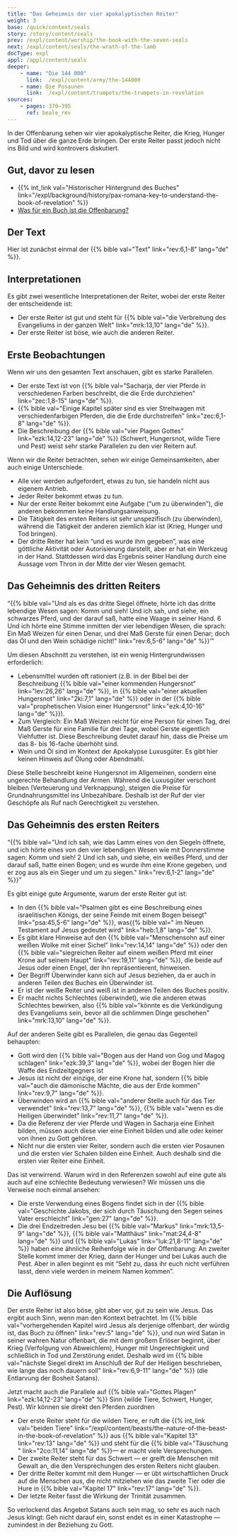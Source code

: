 ```yaml
---
title: "Das Geheimnis der vier apokalyptischen Reiter"
weight: 3
base: /quick/content/seals
story: /story/content/seals
prev: /expl/content/worship/the-book-with-the-seven-seals
next: /expl/content/seals/the-wrath-of-the-lamb
docType: expl
appl: /appl/content/seals
deeper:
    - name: "Die 144 000"
      link:  /expl/content/army/the-144000
    - name: Die Posaunen
      link:  /expl/content/trumpets/the-trumpets-in-revelation
sources: 
    - pages: 370–395
      ref: beale_rev
---
```


In der Offenbarung sehen wir vier apokalyptische Reiter, die Krieg, Hunger und Tod über die ganze Erde bringen. Der erste Reiter passt jedoch nicht ins Bild und wird kontrovers diskutiert.

## Gut, davor zu lesen

<a name="02bb"></a>
- {{% int_link val="Historischer Hintergrund des Buches" link="/expl/background/history/pax-romana-key-to-understand-the-book-of-revelation" %}}
- [Was für ein Buch ist die Offenbarung?](/background/literature/expl/the-book-of-revelation-how-to-read-it)

## Der Text

<a name="19b5"></a>
Hier ist zunächst einmal der {{% bible val="Text" link="rev:6,1-8" lang="de" %}}.

## Interpretationen

<a name="e536"></a>
Es gibt zwei wesentliche Interpretationen der Reiter, wobei der erste Reiter der entscheidende ist:

- Der erste Reiter ist gut und steht für {{% bible val="die Verbreitung des Evangeliums in der ganzen Welt" link="mrk:13,10" lang="de" %}}.
- Der erste Reiter ist böse, wie auch die anderen Reiter.

## Erste Beobachtungen

<a name="2795"></a>
Wenn wir uns den gesamten Text anschauen, gibt es starke Parallelen.

- Der erste Text ist von {{% bible val="Sacharja, der vier Pferde in verschiedenen Farben beschreibt, die die Erde durchziehen" link="zec:1,8-15" lang="de" %}}.
- {{% bible val="Einige Kapitel später sind es vier Streitwagen mit verschiedenfarbigen Pferden, die die Erde durchstreifen" link="zec:6,1-8" lang="de" %}}.
- Die Beschreibung der {{% bible val="vier Plagen Gottes" link="ezk:14,12-23" lang="de" %}} (Schwert, Hungersnot, wilde Tiere und Pest) weist sehr starke Parallelen zu den vier Reitern auf.

Wenn wir die Reiter betrachten, sehen wir einige Gemeinsamkeiten, aber auch einige Unterschiede.

- Alle vier werden aufgefordert, etwas zu tun, sie handeln nicht aus eigenem Antrieb.
- Jeder Reiter bekommt etwas zu tun.
- Nur der erste Reiter bekommt eine Aufgabe (“um zu überwinden”), die anderen bekommen keine Handlungsanweisung.
- Die Tätigkeit des ersten Reiters ist sehr unspezifisch (zu überwinden), während die Tätigkeit der anderen ziemlich klar ist (Krieg, Hunger und Tod bringen).
- Der dritte Reiter hat kein “und es wurde ihm gegeben”, was eine göttliche Aktivität oder Autorisierung darstellt, aber er hat ein Werkzeug in der Hand. Stattdessen wird das Ergebnis seiner Handlung durch eine Aussage vom Thron in der Mitte der vier Wesen gemacht.

## Das Geheimnis des dritten Reiters

<a name="3bc5"></a>
“{{% bible val="Und als es das dritte Siegel öffnete, hörte ich das dritte lebendige Wesen sagen: Komm und sieh! Und ich sah, und siehe, ein schwarzes Pferd, und der darauf saß, hatte eine Waage in seiner Hand. 6 Und ich hörte eine Stimme inmitten der vier lebendigen Wesen, die sprach: Ein Maß Weizen für einen Denar, und drei Maß Gerste für einen Denar; doch das Öl und den Wein schädige nicht!" link="rev:6,5-6" lang="de" %}}’”

Um diesen Abschnitt zu verstehen, ist ein wenig Hintergrundwissen erforderlich:

- Lebensmittel wurden oft rationiert (z.B. in der Bibel bei der Beschreibung {{% bible val="einer kommenden Hungersnot" link="lev:26,26" lang="de" %}}, in {{% bible val="einer aktuellen Hungersnot" link="2ki:7,1" lang="de" %}} oder in der {{% bible val="prophetischen Vision einer Hungersnot" link="ezk:4,10-16" lang="de" %}}).
- Zum Vergleich: Ein Maß Weizen reicht für eine Person für einen Tag, drei Maß Gerste für eine Familie für drei Tage, wobei Gerste eigentlich Viehfutter ist. Diese Beschreibung deutet darauf hin, dass die Preise um das 8- bis 16-fache überhöht sind.
- Wein und Öl sind im Kontext der Apokalypse Luxusgüter. Es gibt hier keinen Hinweis auf Ölung oder Abendmahl.

Diese Stelle beschreibt keine Hungersnot im Allgemeinen, sondern eine ungerechte Behandlung der Armen. Während die Luxusgüter verschont bleiben (Verteuerung und Verknappung), steigen die Preise für Grundnahrungsmittel ins Unbezahlbare. Deshalb ist der Ruf der vier Geschöpfe als Ruf nach Gerechtigkeit zu verstehen.

## Das Geheimnis des ersten Reiters

<a name="bdcd"></a>
“{{% bible val="Und ich sah, wie das Lamm eines von den Siegeln öffnete, und ich hörte eines von den vier lebendigen Wesen wie mit Donnerstimme sagen: Komm und sieh! 2 Und ich sah, und siehe, ein weißes Pferd, und der darauf saß, hatte einen Bogen; und es wurde ihm eine Krone gegeben, und er zog aus als ein Sieger und um zu siegen." link="rev:6,1-2" lang="de" %}}”

Es gibt einige gute Argumente, warum der erste Reiter gut ist:

- In den {{% bible val="Psalmen gibt es eine Beschreibung eines israelitischen Königs, der seine Feinde mit einem Bogen beisegt" link="psa:45,5-6" lang="de" %}}, was{{% bible val=" im Neuen Testament auf Jesus gedeutet wird" link="heb:1,8" lang="de" %}}.
- Es gibt klare Hinweise auf den {{% bible val="Menschensohn auf einer weißen Wolke mit einer Sichel" link="rev:14,14" lang="de" %}} oder den {{% bible val="siegreichen Reiter auf einem weißen Pferd mit einer Krone auf seinem Haupt" link="rev:19,11" lang="de" %}}, die beide auf Jesus oder einen Engel, der ihn repräsentierent, hinweisen.
- Der Begriff Überwinder kann sich auf Jesus beziehen, da er auch in anderen Teilen des Buches ein Überwinder ist.
- Er ist der weiße Reiter und weiß ist in anderen Teilen des Buches positiv.
- Er macht nichts Schlechtes (überwindet), wie die anderen etwas Schlechtes bewirken, also {{% bible val="könnte es die Verkündigung des Evangeliums sein, bevor all die schlimmen Dinge geschehen" link="mrk:13,10" lang="de" %}}.

Auf der anderen Seite gibt es Parallelen, die genau das Gegenteil behaupten:

- Gott wird den {{% bible val="Bogen aus der Hand von Gog und Magog schlagen" link="ezk:39,3" lang="de" %}}, wobei der Bogen hier die Waffe des Endzeitgegners ist
- Jesus ist nicht der einzige, der eine Krone hat, sondern {{% bible val="auch die dämonische Mächte, die aus der Erde kommen" link="rev:9,7" lang="de" %}}.
- Überwinden wird an {{% bible val="anderer Stelle auch für das Tier verwendet" link="rev:13,7" lang="de" %}}, {{% bible val="wenn es die Heiligen überwindet" link="rev:11,7" lang="de" %}}.
- Da die Referenz der vier Pferde und Wagen in Sacharja eine Einheit bilden, müssen auch diese vier eine Einheit bilden und alle oder keiner von ihnen zu Gott gehören.
- Nicht nur die ersten vier Reiter, sondern auch die ersten vier Posaunen und die ersten vier Schalen bilden eine Einheit. Auch deshalb sind die ersten vier Reiter eine Einheit.

Das ist verwirrend. Warum wird in den Referenzen sowohl auf eine gute als auch auf eine schlechte Bedeutung verwiesen? Wir müssen uns die Verweise noch einmal ansehen:

- Die erste Verwendung eines Bogens findet sich in der {{% bible val="Geschichte Jakobs, der sich durch Täuschung den Segen seines Vater erschleicht" link="gen:27" lang="de" %}}.
- Die drei Endzeitreden Jesu bei {{% bible val="Markus" link="mrk:13,5-9" lang="de" %}}, {{% bible val="Matthäus" link="mat:24,4-8" lang="de" %}} und {{% bible val="Lukas" link="luk:21,8-11" lang="de" %}} haben eine ähnliche Reihenfolge wie in der Offenbarung: An zweiter Stelle kommt immer der Krieg, dann der Hunger und bei Lukas auch die Pest. Aber in allen beginnt es mit “Seht zu, dass ihr euch nicht verführen lasst, denn viele werden in meinem Namen kommen”.

## Die Auflösung

<a name="8d71"></a>
Der erste Reiter ist also böse, gibt aber vor, gut zu sein wie Jesus. Das ergibt auch Sinn, wenn man den Kontext betrachtet. Im {{% bible val="vorhergehenden Kapitel wird Jesus als derjenige offenbart, der würdig ist, das Buch zu öffnen" link="rev:5" lang="de" %}}, und nun wird Satan in seiner wahren Natur offenbart, die mit dem großem Erlöser beginnt, über Krieg (Verfolgung von Abweichlern), Hunger mit Ungerechtigkeit und schließlich in Tod und Zerstörung endet. Deshalb wird im {{% bible val="nächste Siegel direkt im Anschluß der Ruf der Heiligen beschrieben, wie lange das noch dauern soll" link="rev:6,9-11" lang="de" %}} (die Entlarvung der Bosheit Satans).

Jetzt macht auch die Parallele auf {{% bible val="Gottes Plagen" link="ezk:14,12-23" lang="de" %}} Sinn (wilde Tiere, Schwert, Hunger, Pest). Wir können sie direkt den Pferden zuordnen

- Der erste Reiter steht für die wilden Tiere, er ruft die {{% int_link val="beiden Tiere" link="/expl/content/beasts/the-nature-of-the-beast-in-the-book-of-revelation" %}} aus {{% bible val="Kapitel 13" link="rev:13" lang="de" %}} und steht für die {{% bible val="Täuschung " link="2co:11,14" lang="de" %}}— er macht viele Versprechungen.
- Der zweite Reiter steht für das Schwert — er greift die Menschen mit Gewalt an, die den Versprechungen des ersten Reiters nicht glauben.
- Der dritte Reiter kommt mit dem Hunger — er übt wirtschaftlichen Druck auf die Menschen aus, die nicht mitziehen wie das zweite Tier oder die Hure in {{% bible val="Kapitel 17" link="rev:17" lang="de" %}}.
- Der letzte Reiter fasst die Wirkung der Trinität zusammen.

So verlockend das Angebot Satans auch sein mag, so sehr es auch nach Jesus klingt: Geh nicht darauf ein, sonst endet es in einer Katastrophe — zumindest in der Beziehung zu Gott.
